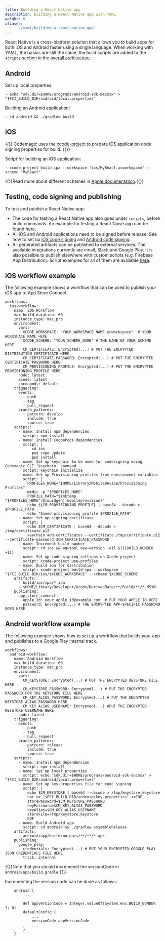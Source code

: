 ```yaml
---
title: Building a React Native app
description: Building a React Native app with YAML.
weight: 8
aliases: 
  - '../yaml/building-a-react-native-app'
---
```


React Native is a cross-platform solution that allows you to build apps for both iOS and Android faster using a single language. When working with YAML, the basics are still the same, the build scripts are added to the `scripts` section in the [overall architecture](../getting-started/yaml#template).

## Android

Set up local properties

    - echo "sdk.dir=$HOME/programs/android-sdk-macosx" > "$FCI_BUILD_DIR/android/local.properties"

Building an Android application:

    - cd android && ./gradlew build

## iOS

{{<notebox>}}
Codemagic uses the [xcode-project](https://github.com/codemagic-ci-cd/cli-tools/blob/master/docs/xcode-project/README.md#xcode-project) to prepare iOS application code signing properties for build.
{{</notebox>}}

Script for building an iOS application:

    - xcode-project build-ipa --workspace "ios/MyReact.xcworkspace" --scheme "MyReact"

{{<notebox>}}Read more about different schemes in [Apple documentation](https://help.apple.com/xcode/mac/current/#/dev0bee46f46).{{</notebox>}} 

## Testing, code signing and publishing

To test and publish a React Native app:

* The code for testing a React Native app also goes under `scripts`, before build commands. An example for testing a React Naive app can be found [here](../testing-yaml/testing/#react-native-unit-test).
* All iOS and Android applications need to be signed before release. See how to set up [iOS code signing](../code-signing-yaml/signing-ios) and [Android code signing](../code-signing-yaml/signing-android).
* All generated artifacts can be published to external services. The available integrations currently are email, Slack and Google Play. It is also possible to publish elsewhere with custom scripts (e.g. Firebase App Distribution). Script examples for all of them are available [here](../publishing-yaml/distribution/#publishing).

## iOS workflow example

The following example shows a workflow that can be used to publish your iOS app to App Store Connect.

    workflows:
      ios-workflow:
        name: iOS Workflow
        max_build_duration: 60
        instance_type: mac_pro
        environment:
          vars:
            XCODE_WORKSPACE: "YOUR_WORKSPACE_NAME.xcworkspace"  # YOUR WORKSPACE NAME HERE
            XCODE_SCHEME: "YOUR_SCHEME_NAME" # THE NAME OF YOUR SCHEME HERE
            CM_CERTIFICATE: Encrypted(...) # PUT THE ENCRYPTED DISTRIBUTION CERTIFICATE HERE
            CM_CERTIFICATE_PASSWORD: Encrypted(...) # PUT THE ENCRYPTED CERTIFICATE PASSWORD HERE
            CM_PROVISIONING_PROFILE: Encrypted(...) # PUT THE ENCRYPTED PROVISIONING PROFILE HERE
          node: latest
          xcode: latest
          cocoapods: default
        triggering:
          events:
            - push
            - tag
            - pull_request
          branch_patterns:
            - pattern: develop
              include: true
              source: true
        scripts:
          - name: Install npm dependencies
            script: npm install
          - name: Install CocoaPods dependencies
            script: |
                cd ios 
                pod repo update
                pod install
          - name: Set up keychain to be used for codesigning using Codemagic CLI 'keychain' command
            script: keychain initialize
          - name: Set up Provisioning profiles from environment variables
            script: |
              PROFILES_HOME="$HOME/Library/MobileDevice/Provisioning Profiles"
              mkdir -p "$PROFILES_HOME"
              PROFILE_PATH="$(mktemp "$PROFILES_HOME"/$(uuidgen).mobileprovision)"
              echo ${CM_PROVISIONING_PROFILE} | base64 --decode > $PROFILE_PATH
              echo "Saved provisioning profile $PROFILE_PATH"
          - name: Set up signing certificate
            script: |
              echo $CM_CERTIFICATE | base64 --decode > /tmp/certificate.p12
              keychain add-certificates --certificate /tmp/certificate.p12 --certificate-password $CM_CERTIFICATE_PASSWORD
          - name: Increment build number
            script: cd ios && agvtool new-version -all $(($BUILD_NUMBER +1))
          - name: Set up code signing settings on Xcode project
            script: xcode-project use-profiles
          - name: Build ipa for distribution
            script: xcode-project build-ipa --workspace "$FCI_BUILD_DIR/ios/$XCODE_WORKSPACE" --scheme $XCODE_SCHEME
        artifacts:
          - build/ios/ipa/*.ipa
          - $HOME/Library/Developer/Xcode/DerivedData/**/Build/**/*.dSYM            
        publishing:
          app_store_connect:                 
            apple_id: your_apple_id@example.com  # PUT YOUR APPLE ID HERE
            password: Encrypted(...) # THE ENCRYPTED APP-SPECIFIC PASSWORD GOES HERE

## Android workflow example

The following example shows how to set up a workflow that builds your app and publishes to a Google Play internal track.

    workflows:
      android-workflow:
        name: Android Workflow
        max_build_duration: 60
        instance_type: mac_pro
        environment:
          vars:
            CM_KEYSTORE: Encrypted(...) # PUT THE ENCRYPTED KEYSTORE FILE HERE
            CM_KEYSTORE_PASSWORD: Encrypted(...) # PUT THE ENCRYPTED PASSWORD FOR THE KEYSTORE FILE HERE
            CM_KEY_ALIAS_PASSWORD: Encrypted(...) # PUT THE ENCRYPTED KEYSTORE ALIAS PASSWORD HERE
            CM_KEY_ALIAS_USERNAME: Encrypted(...) #PUT THE ENCRYPTED KEYSTORE USERNAME HERE
          node: latest
        triggering:
          events:
            - push
            - tag
            - pull_request
          branch_patterns:
            - pattern: release
              include: true
              source: true
        scripts:
          - name: Install npm dependencies
            script: npm install
          - name: Set up local properties
            script: echo "sdk.dir=$HOME/programs/android-sdk-macosx" > "$FCI_BUILD_DIR/android/local.properties"
          - name: Set up key.properties file for code signing
            script: |
              echo $CM_KEYSTORE | base64 --decode > /tmp/keystore.keystore
              cat >> "$FCI_BUILD_DIR/android/key.properties" <<EOF
              storePassword=$CM_KEYSTORE_PASSWORD
              keyPassword=$CM_KEY_ALIAS_PASSWORD
              keyAlias=$CM_KEY_ALIAS_USERNAME
              storeFile=/tmp/keystore.keystore
              EOF
          - name: Build Android app
            script: cd android && ./gradlew assembleRelease
        artifacts:
          - android/app/build/outputs/**/**/*.apk
        publishing:
          google_play:
            credentials: Encrypted(...) # PUT YOUR ENCRYPTED GOOGLE PLAY JSON CREDENTIALS FILE HERE
            track: internal
    
{{<notebox>}}Note that you should incremenet the versionCode in `android/app/build.gradle` {{</notebox>}}

Incrementing the version code can be done as follows:

```
    android {
        ...
        
        def appVersionCode = Integer.valueOf(System.env.BUILD_NUMBER ?: 0)
        defaultConfig {
            ...
            versionCode appVersionCode
            ...
        }
    }
```